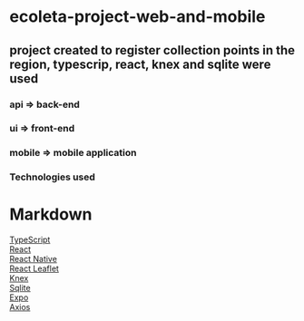 # ecoleta-project-web-and-mobile
 ## project created to register collection points in the region, typescrip, react, knex and sqlite were used
 ### api => back-end
 ### ui => front-end
 ### mobile => mobile application
 
 ### Technologies used

# Markdown
[TypeScript](https://www.typescriptlang.org/)<br />
[React](https://reactjs.org/)<br />
[React Native](https://reactnative.dev/)<br />
[React Leaflet](https://react-leaflet.js.org/)<br />
[Knex ](http://knexjs.org/)<br />
[Sqlite](https://www.sqlite.org/index.html)<br />
[Expo](https://expo.io/)<br />
[Axios](https://github.com/axios/axios)


